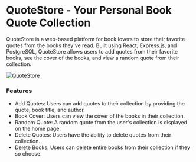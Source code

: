 # QuoteStore - Your Personal Book Quote Collection

QuoteStore is a web-based platform for book lovers to store their favorite quotes from the books they've read. Built using React, Express.js, and PostgreSQL, QuoteStore allows users to add quotes from their favorite books, see the cover of the books, and view a random quote from their collection.

![QuoteStore](https://www.julianmclendon.com/images/quote_store.jpg)

### Features
* Add Quotes: Users can add quotes to their collection by providing the quote, book title, and author.
* Book Cover: Users can view the cover of the books in their collection.
* Random Quote: A random quote from the user's collection is displayed on the home page.
* Delete Quotes: Users have the ability to delete quotes from their collection.
* Delete Books: Users can delete entire books from their collection if they so choose.

